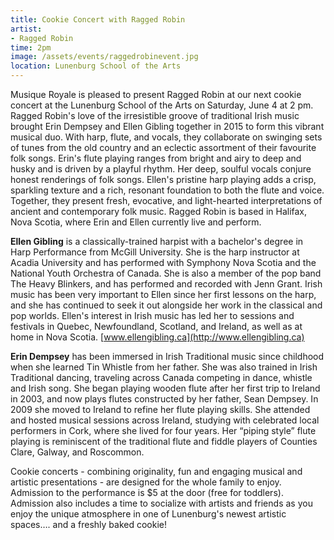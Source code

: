 ```yaml
---
title: Cookie Concert with Ragged Robin
artist:
- Ragged Robin
time: 2pm
image: /assets/events/raggedrobinevent.jpg
location: Lunenburg School of the Arts
---
```


Musique Royale is pleased to present Ragged Robin at our next cookie concert at the Lunenburg School of the Arts on Saturday, June 4 at 2 pm. Ragged Robin's love of the irresistible groove of traditional Irish music brought Erin Dempsey and Ellen Gibling together in 2015 to form this vibrant musical duo. With harp, flute, and vocals, they collaborate on swinging sets of tunes from the old country and an eclectic assortment of their favourite folk songs. Erin's flute playing ranges from bright and airy to deep and husky and is driven by a playful rhythm. Her deep, soulful vocals conjure honest renderings of folk songs. Ellen's pristine harp playing adds a crisp, sparkling texture and a rich, resonant foundation to both the flute and voice. Together, they present fresh, evocative, and light-hearted interpretations of ancient and contemporary folk music. Ragged Robin is based in Halifax, Nova Scotia, where Erin and Ellen currently live and perform.

**Ellen Gibling** is a classically-trained harpist with a bachelor's degree in Harp Performance from McGill University. She is the harp instructor at Acadia University and has performed with Symphony Nova Scotia and the National Youth Orchestra of Canada. She is also a member of the pop band The Heavy Blinkers, and has performed and recorded with Jenn Grant. Irish music has been very important to Ellen since her first lessons on the harp, and she has continued to seek it out alongside her work in the classical and pop worlds. Ellen's interest in Irish music has led her to sessions and festivals in Quebec, Newfoundland, Scotland, and Ireland, as well as at home in Nova Scotia. [www.ellengibling.ca](http://www.ellengibling.ca)

**Erin Dempsey** has been immersed in Irish Traditional music since childhood when she learned Tin Whistle from her father. She was also trained in Irish Traditional dancing, traveling across Canada competing in dance, whistle and Irish song. She began playing wooden flute after her first trip to Ireland in 2003, and now plays flutes constructed by her father, Sean Dempsey. In 2009 she moved to Ireland to refine her flute playing skills. She attended and hosted musical sessions across Ireland, studying with celebrated local performers in Cork, where she lived for four years. Her “piping style” flute playing is reminiscent of the traditional flute and fiddle players of Counties Clare, Galway, and Roscommon.

Cookie concerts - combining originality, fun and engaging musical and artistic presentations - are designed for the whole family to enjoy. Admission to the performance is $5 at the door (free for toddlers). Admission also includes a time to socialize with artists and friends as you enjoy the unique atmosphere in one of Lunenburg's newest artistic spaces…. and a freshly baked cookie!